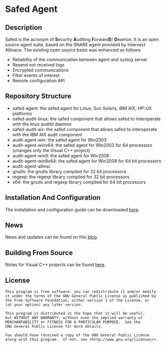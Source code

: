 # Safed Agent

## Description

Safed is the acronym of **S**ecurity **A**uditing **F**orward**E**r **D**eamon. It is an open source agent suite, based on the SNARE agent provided by Intersect Allinace. 
The existing open source basis was enhanced as follows:
- Reliability of the communication between agent and syslog server
- Resend not received logs
- Encrypted communications
- Filter events of interest
- Remote configuration API


## Repository Structure

- safed-agent: the safed agent for Linux, Sun Solaris, IBM AIX, HP-UX platforms
- safed-audit-linux: the safed component that allows safed to interoperate with the linux auditd daemon
- safed-audit-aix: the safed component that allows safed to interoperate with the IBM AIX audit component
- audit-agent-win: the safed agent for Win2003
- audit-agent-winx64: the safed agent for Win2003 for 64 processors (changes only the Visual C++ project)
- audit-agent-win8: the safed agent for Win2008
- audit-agent-win8x64: the safed agent for Win2008 for 64 bit processors
- audit-agent-allmsi: 
- gnutls: the gnutls library compiled for 32 bit processors
- regexp: the regexp library compiled for 32 bit processors
- x64: the gnutls and regexp library compiled for 64 bit processors


## Installation And Configuration

The installation and configuration guide can be downloaded [here](http://www.neteye-blog.com/wp-content/uploads/2014/07/Safed_installation.pdf).


## News

News and updates can be found on this [blog](http://www.neteye-blog.com/page/2/?s=Safed&x=0&y=0&lang=en).


## Building From Source

Notes for Visual C++ projects can be found [here](http://www.neteye-blog.com/wp-content/uploads/2011/09/projectnotes.pdf).


## License

```
This program is free software: you can redistribute it and/or modify
it under the terms of the GNU General Public License as published by
the Free Software Foundation, either version 3 of the License, or
(at your option) any later version.

This program is distributed in the hope that it will be useful,
but WITHOUT ANY WARRANTY; without even the implied warranty of
MERCHANTABILITY or FITNESS FOR A PARTICULAR PURPOSE.  See the
GNU General Public License for more details.

You should have received a copy of the GNU General Public License
along with this program.  If not, see <http://www.gnu.org/licenses/>.
```



